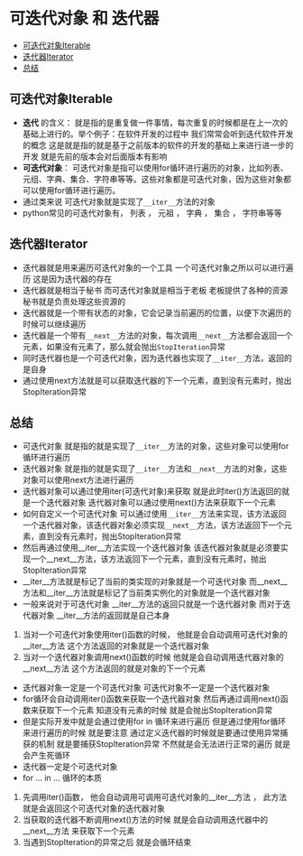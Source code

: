 # 可迭代对象 和 迭代器
* [可迭代对象Iterable](#可迭代对象Iterable)
* [迭代器Iterator](#迭代器Iterator)
* [总结](#总结)
## 可迭代对象Iterable
* **迭代** 的含义： 就是指的是重复做一件事情，每次重复的时候都是在上一次的基础上进行的。举个例子：在软件开发的过程中 我们常常会听到迭代软件开发的概念 这是就是指的就是基于之前版本的软件的开发的基础上来进行进一步的开发 就是先前的版本会对后面版本有影响
* **可迭代对象**： 可迭代对象是指可以使用for循环进行遍历的对象，比如列表、元组、字典、集合、字符串等等。这些对象都是可迭代对象，因为这些对象都可以使用for循环进行遍历。
* 通过类来说 可迭代对象就是实现了`__iter__`方法的对象 
* python常见的可迭代对象有， 列表 ， 元祖 ， 字典 ， 集合 ， 字符串等等
## 迭代器Iterator
* 迭代器就是用来遍历可迭代对象的一个工具 一个可迭代对象之所以可以进行遍历 这是因为迭代器的存在 
* 迭代器就是相当于秘书 而可迭代对象就是相当于老板 老板提供了各种的资源 秘书就是负责处理这些资源的
* 迭代器就是一个带有状态的对象，它会记录当前遍历的位置，以便下次遍历的时候可以继续遍历
* 迭代器是一个带有`__next__`方法的对象，每次调用`__next__`方法都会返回一个元素，如果没有元素了，那么就会抛出`StopIteration`异常
* 同时迭代器也是一个可迭代对象，因为迭代器也实现了`__iter__`方法，返回的是自身
* 通过使用next方法就是可以获取迭代器的下一个元素，直到没有元素时，抛出StopIteration异常
## 总结
* 可迭代对象 就是指的就是实现了`__iter__`方法的对象，这些对象可以使用for循环进行遍历
* 迭代器对象 就是指的就是实现了`__iter__`方法和`__next__`方法的对象，这些对象可以使用next方法进行遍历
* 迭代器对象可以通过使用iter(可迭代对象)来获取 就是此时iter()方法返回的就是一个迭代器对象 迭代器对象可以通过使用next()方法来获取下一个元素
* 如何自定义一个可迭代对象 可以通过使用`__iter__`方法来实现，该方法返回一个迭代器对象，该迭代器对象必须实现`__next__`方法，该方法返回下一个元素，直到没有元素时，抛出StopIteration异常
* 然后再通过使用__iter__方法实现一个迭代器对象 该迭代器对象就是必须要实现一个__next__方法，该方法返回下一个元素，直到没有元素时，抛出StopIteration异常
* __iter__方法就是标记了当前的类实现的对象就是一个可迭代对象 而__next__方法和__iter__方法就是标记了当前类实例化的对象就是一个迭代器对象
* 一般来说对于可迭代对象 __iter__方法的返回只就是一个迭代器对象 而对于迭代器对象 __iter__方法的返回就是自己本身
1. 当对一个可迭代对象使用iter()函数的时候， 他就是会自动调用可迭代对象的__iter__方法 这个方法返回的对象就是一个迭代器对象
2. 当对一个迭代器对象调用next()函数的时候  他就是会自动调用迭代器对象的__next__方法 这个方法返回的就是对象的下一个元素
* 迭代器对象一定是一个可迭代对象 可迭代对象不一定是一个迭代器对象
* for循环会自动调用iter()函数来获取一个迭代器对象 然后再通过调用next()函数来获取下一个元素 知道没有元素的时候 就是会抛出StopIteration异常
* 但是实际开发中就是会通过使用for in 循环来进行遍历 但是通过使用for循环来进行遍历的时候 就是要注意 通过定义迭代器的时候就是要通过使用异常捕获的机制 就是要捕获StopIteration异常 不然就是会无法进行正常的遍历 就是会产生死循环
* 迭代器一定是个可迭代对象
* for ... in ... 循环的本质
1. 先调用iter()函数， 他会自动调用可调用可迭代对象的__iter__方法 ， 此方法就是会返回这个可迭代对象的迭代器对象
2. 当获取的迭代器不断调用next()方法的时候 就是会自动调用迭代器中的__next__方法 来获取下一个元素
3. 当遇到StopIteration的异常之后 就是会循环结束
